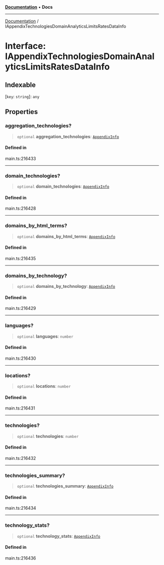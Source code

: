[**Documentation**](../README.md) • **Docs**

***

[Documentation](../globals.md) / IAppendixTechnologiesDomainAnalyticsLimitsRatesDataInfo

# Interface: IAppendixTechnologiesDomainAnalyticsLimitsRatesDataInfo

## Indexable

 \[`key`: `string`\]: `any`

## Properties

### aggregation\_technologies?

> `optional` **aggregation\_technologies**: [`AppendixInfo`](../classes/AppendixInfo.md)

#### Defined in

main.ts:216433

***

### domain\_technologies?

> `optional` **domain\_technologies**: [`AppendixInfo`](../classes/AppendixInfo.md)

#### Defined in

main.ts:216428

***

### domains\_by\_html\_terms?

> `optional` **domains\_by\_html\_terms**: [`AppendixInfo`](../classes/AppendixInfo.md)

#### Defined in

main.ts:216435

***

### domains\_by\_technology?

> `optional` **domains\_by\_technology**: [`AppendixInfo`](../classes/AppendixInfo.md)

#### Defined in

main.ts:216429

***

### languages?

> `optional` **languages**: `number`

#### Defined in

main.ts:216430

***

### locations?

> `optional` **locations**: `number`

#### Defined in

main.ts:216431

***

### technologies?

> `optional` **technologies**: `number`

#### Defined in

main.ts:216432

***

### technologies\_summary?

> `optional` **technologies\_summary**: [`AppendixInfo`](../classes/AppendixInfo.md)

#### Defined in

main.ts:216434

***

### technology\_stats?

> `optional` **technology\_stats**: [`AppendixInfo`](../classes/AppendixInfo.md)

#### Defined in

main.ts:216436
